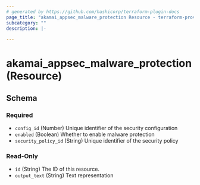 ```yaml
---
# generated by https://github.com/hashicorp/terraform-plugin-docs
page_title: "akamai_appsec_malware_protection Resource - terraform-provider-akamai"
subcategory: ""
description: |-
  
---
```


# akamai_appsec_malware_protection (Resource)





<!-- schema generated by tfplugindocs -->
## Schema

### Required

- `config_id` (Number) Unique identifier of the security configuration
- `enabled` (Boolean) Whether to enable malware protection
- `security_policy_id` (String) Unique identifier of the security policy

### Read-Only

- `id` (String) The ID of this resource.
- `output_text` (String) Text representation
